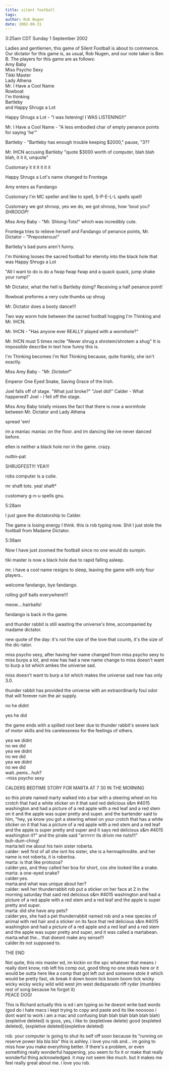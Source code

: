 ```yaml
---
title: silent football
tags: 
author: Rob Nugen
date: 2002-08-31
---
```


<p class=date>3:25am CDT Sunday 1 September 2002</p>

<p>Ladies and gentlemen, this game of Silent Football is about to
commence. Our dictator for this game is, as usual, Rob Nugen, and our
note taker is Ben B. The players for this game are as follows:
<br>Amy Baby
<br>Miss Psycho Sexy
<br>Tikki Master
<br>Lady Athena
<br>Mr. I Have a Cool Name
<br>Rowboat
<br>I'm thinking
<br>Bartleby
<br>and Happy Shrugs a Lot</p>

<p>Happy Shrugs a Lot - "I was listening! I WAS LISTENING!!"</p>

<p>Mr. I Have a Cool Name - "A less embodied char of empty penance points for saying 'he'"</p>

<p>Bartleby - "Bartleby has enough trouble keeping $2000," pause, "3?? </p>

<p>Mr. IHCN accusing Bartleby "quote $3000 worth of computer, blah blah
blah, it it it, unquote"</p>

<p>Customary it it it it it it</p>

<p>Happy Shrugs a Lot's name changed to Frontega</p>

<p>Amy enters as Fandango</p>

<p>Customary I'm MC speller and like to spell, S-P-E-L-L spells spell!</p>

<p>Customary we got shroop, yes we do, we got shroop, how 'bout you?
<em>SHROOOP!</em></p>

<p>Miss Amy Baby - "Mr. Shlong-Tots!" which was incredibly cute.</p>

<p>Frontega tries to relieve herself and Fandango of penance points,
Mr. Dictator - "Preposterous!"</p>

<p>Bartleby's bad puns aren't funny.</p>

<p>I'm thinking looses the sacred football for eternity into the black
hole that was Happy Shrugs a Lot</p>

<p>"All I want to do is do a fwap fwap fwap and a quack quack, jump shake
your rump!"</p>

<p>Mr Dictator, what the hell is Bartleby doing?
Receiving a half penance point!</p>

<p>Rowboat preforms a very cute thumbs up shrug</p>

<p>Mr. Dictator does a booty dance!!!</p>

<p>Two way worm hole between the sacred football hogging I'm Thinking and
Mr. IHCN.</p>

<p>Mr. IHCN - "Has anyone ever REALLY played with a wormhole?"</p>

<p>Mr. IHCN must 5 times recite "Never shrug a shrotem/shrotem a shug" It
is impossible describe in text how funny this is.</p>

<p>I'm Thinking becomes I'm Not Thinking because, quite frankly, she
isn't exactly.</p>

<p>Miss Amy Baby - "<em>Mr. Dictator!</em>"</p>

<p>Emperor One Eyed Snake, Saving Grace of the Irish.</p>

<p>Joel falls off of stage. "What just broke?" "Joel did!"
Calder - What happened? Joel - I fell off the stage.</p>

<p>Miss Amy Baby totally misses the fact that there is now a wormhole
between Mr. Dictator and Lady Athena</p>

<p>spread 'em!

<p>im a  maniac maniac on the floor.  and im dancing like ive never danced
before.</p>

<p>ellen is neither a black hole nor in the game.  crazy.</p>

<p>nuttin-pat</p>

<p>SHRUGFEST!!!  YEA!!!</p>

<p>robs computer is a cutie.</p>

<p>mr shaft tots.  yea!  shaft*</p>

<p>customary g-n-u spells gnu.</p>

<p class=date>5:28am</p>

<p>I just gave the dictatorship to Calder.</p>

<p>The game is losing energy I think.  this is rob typing now.  Shit I
just stole the football from Madame Dictator.</p>

<p class=date>5:39am</p>

<p>Now I have just zoomed the football since no one would do sumpin.</p>

<p>tiki master is now a black hole due to rapid falling asleep.</p>

<p>mr. i have a cool name resigns to sleep, leaving the game with only
four players..</p>

<p>welcome fandango, bye fandango.</p>

<p>rolling golf balls everywhere!!!</p>

<p>meow....hairballs!</p>

<p>fandango is back in tha game.</p>

<p>and thunder rabbit is still wasting the universe's time,
accompanied by madame dictator.</p>

<p>new quote of the day: it's not the size of the love that counts,
it's the size of the dic-tator.</p>

<p>miss psycho sexy, after having her name changed from miss psycho
sexy to miss burps a lot, and now has had a new name change to miss
doesn't want to burp a lot which amkes the universe sad.</p>

<p>miss doesn't want to burp a lot which makes the universe sad now
has only 3.0.</p>

<p>thunder rabbit has provided the universe with an extraordinarily
foul odor that will forever ruin the air supply.</p>

<p>no he didnt</p>

<p>yes he did</p>

<p>the game ends with a spilled root beer due to thunder rabbit's
severe lack of motor skills and his carelessness for the feelings of
others.</p>

<p>yea we didnt
<br>no we did
<br>yea we didnt
<br>no we did
<br>yea we didnt 
<br>no we did
<br>wait..penis...huh?
<br>-miss psycho sexy</p>

<p>CALDERS BEDTIME STORY FOR MARTA AT 7 30 IN THE MORNING </p>

<p>so this pirate named marty walked into a bar with a steering wheel on
his crotch that had a white sticker on it that said red delicious s&m
#4015 washington and had a picture of a red apple with a red leaf and
a red stem on it and the apple was super pretty and super.  and the
bartender said to him, "hey, ya know you got a steering wheel on your
crotch that has a white sticker on it that has a picture of a red
apple with a red stem and a red leaf and the apple is super pretty and
super and it says red delicious s&m #4015 washington it?"  and the
pirate said "arrrrrrr its drivin me nuts!!!"
<br>buh-dum-ching!
<br>marta:tell me about his twin sister roberta.
<br>calder: well first of all she isnt his sister, she is a
hermaphrodite.  and her name is not roberta, it is robertoa.  
<br>marta:  is that like protozoa?
<br>calder:yes, and they called her boa for short, cos she looked like a
snake.
<br>marta:  a one-eyed snake?
<br>calder:yes.
<br>marta:and what was unique about her?
<br>calder: well her thunderrabbit rob put a sticker on her face at 2 in
the morning saturday that said red delicious s&m #4015 washington and had a
picture of a red apple with a red stem and a red leaf and the apple
is super pretty and super.
<br>marta:  did she have any pets?
<br>calder:yes, she had a pet thunderrabbit named rob and a new species of
animal with red hair and a sticker on its face that red delicious s&m
#4015 washington and had a picture of a red apple and a red leaf and a
red stem and the apple was super pretty and super, and it was called a
martabean.
<br>marta:what the... that doesnt make any sense!!!
<br>calder:its not supposed to.</p>

<p>THE END</p>

<p>Not quite, this mix master ed, im kickin on the spc whatever that
means i really dont know, rob left his comp out, good tihng no one
steals here or it would be outta here like a comp that got left out
and someone stole it which would be pretty fast, ok break it down boom
tick boom boom tick wicky wicky wicky wicky wild wild west jim west
dedsparado riff ryder (mumbles rest of song because he forgot it)
<br>PEACE DOG!</p>

<p>This is Richard actually this is ed i am typing so he doesnt write bad
words
<br>(god do i hate macs i kept trying to copy and paste and its like
noooooo i dont want to work i am a mac and confusing blah blah blah
blah blah blah)
<br>{expletive deleted} is goos, yes, i like  to {expletivee delete} good
{expleted deleted},  {expletive deleted}{expletive deleted}
</p>

<p>rob. your computer is going to shut its self off soon because its
"running on reserve power bla bla bla" this is ashley. i love you rob
and... im going to miss how you make everything better. if there's a
problem, or even something really wonderful happening, you seem to fix
it or make that really wonderful thing acknowledged. it may not seem
like much. but it makes me feel really great about me. i love you
rob.</p>


